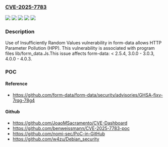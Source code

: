 ### [CVE-2025-7783](https://cve.mitre.org/cgi-bin/cvename.cgi?name=CVE-2025-7783)
![](https://img.shields.io/static/v1?label=Product&message=null&color=blue)
![](https://img.shields.io/static/v1?label=Version&message=%3C%202.5.4%20&color=brightgreen)
![](https://img.shields.io/static/v1?label=Version&message=3.0.0%20-%203.0.3%20&color=brightgreen)
![](https://img.shields.io/static/v1?label=Version&message=4.0.0%20-%204.0.3%20&color=brightgreen)
![](https://img.shields.io/static/v1?label=Vulnerability&message=CWE-330%20Use%20of%20Insufficiently%20Random%20Values&color=brightgreen)

### Description

Use of Insufficiently Random Values vulnerability in form-data allows HTTP Parameter Pollution (HPP). This vulnerability is associated with program files lib/form_data.Js.This issue affects form-data: < 2.5.4, 3.0.0 - 3.0.3, 4.0.0 - 4.0.3.

### POC

#### Reference
- https://github.com/form-data/form-data/security/advisories/GHSA-fjxv-7rqg-78g4

#### Github
- https://github.com/JoaoMSacramento/CVE-Dashboard
- https://github.com/benweissmann/CVE-2025-7783-poc
- https://github.com/nomi-sec/PoC-in-GitHub
- https://github.com/w4zu/Debian_security

